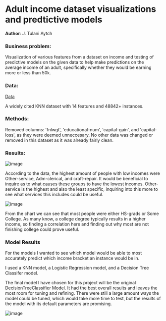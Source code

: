 # Adult income dataset visualizations and predtictive models

**Author**: J. Tulani Aytch

### Business problem:

Visualization of various features from a dataset on income and testing of predictive models on the given data to help make predictions on the average income of an adult, specifically whether they would be earning more or less than 50k.


### Data:
[Data](https://www.kaggle.com/datasets/wenruliu/adult-income-dataset)

A widely cited KNN dataset with 14 features and 48842+ instances.

### Methods:
Removed columns: 'fnlwgt', 'educational-num', 'capital-gain', and 'capital-loss', as they were deemed unneccesary.
No other data was changed or removed in this dataset as it was already fairly clean.

### Results:

![image](https://user-images.githubusercontent.com/112998617/204619158-8d3d81ed-5893-4f98-8cd4-17c2c16071d8.png)

According to the data, the highest amount of people with low incomes were Other-service, Adm-clerical, and craft-repair. It would be beneficial to inquire as to what causes these groups to have the lowest incomes.
Other-service is the highest and also the least specific, inquiring into this more to see what services this includes could be useful.


![image](https://user-images.githubusercontent.com/112998617/204623129-2350d691-77ef-4567-a57d-e3023269f432.png)

From the chart we can see that most people were either HS-grads or Some College. As many know, a college degree typically results in a higher income, so finding a correlation here and finding out why most are not finishing college could prove useful.
### Model Results

For the models I wanted to see which model would be able to most accurately predict which income bracket an instance would be in.

I used a KNN model, a Logistic Regression model, and a Decision Tree Classifer model.

The final model I have chosen for this project will be the original DecisionTreeClassifier Model.
It had the best overall results and leaves the most room for tuning and refining.
There were still a large amount ways the model could be tuned, which would take more time to test, but the results of the model with its default parameters are promising.

![image](https://user-images.githubusercontent.com/112998617/204623845-3350b037-b156-4f05-ab20-e3345b352b70.png)

